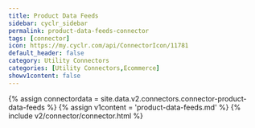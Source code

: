 ```yaml
---
title: Product Data Feeds
sidebar: cyclr_sidebar
permalink: product-data-feeds-connector
tags: [connector]
icon: https://my.cyclr.com/api/ConnectorIcon/11781
default_header: false
category: Utility Connectors
categories: [Utility Connectors,Ecommerce]
showv1content: false
---
```

{% assign connectordata = site.data.v2.connectors.connector-product-data-feeds %}
{% assign v1content = 'product-data-feeds.md' %}
{% include v2/connector/connector.html %}	
